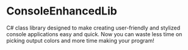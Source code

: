 # ConsoleEnhancedLib
C# class library designed to make creating user-friendly and stylized console applications easy and quick. Now you can waste less time on picking output colors and more time making your program!
